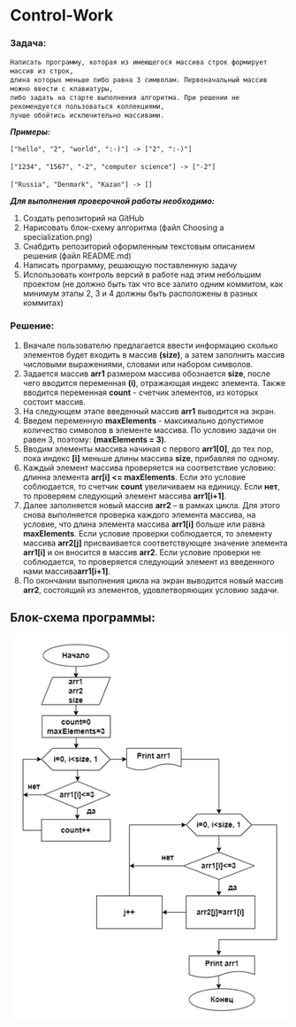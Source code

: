 # Control-Work
### **Задача:**

    Написать программу, которая из имеющегося массива строк формирует массив из строк, 
    длина которых меньше либо равна 3 символам. Первоначальный массив можно ввести с клавиатуры, 
    либо задать на старте выполнения алгоритма. При решении не рекомендуется пользоваться коллекциями, 
    лучше обойтись исключительно массивами.

_**Примеры:**_

    ["hello", "2", "world", ":-)"] -> ["2", ":-)"]

    ["1234", "1567", "-2", "computer science"] -> ["-2"]

    ["Russia", "Denmark", "Kazan"] -> []

_**Для выполнения проверочной работы необходимо:**_
1.  Создать репозиторий на GitHub
2.  Нарисовать блок-схему алгоритма (файл Choosing a specialization.png)
3.  Снабдить репозиторий оформленным текстовым описанием решения (файл README.md)
4.  Написать программу, решающую поставленную задачу
5.  Использовать контроль версий в работе над этим небольшим проектом (не должно быть так что все залито одним коммитом, как минимум этапы 2, 3 и 4 должны быть расположены в разных коммитах)


### **Решение:**

1. Вначале пользователю предлагается ввести информацию сколько элементов будет входить в массив **(size)**, а затем заполнить массив числовыми выражениями, словами или набором символов.
2. Задается массив **arr1** размером массива обознается **size**, после чего вводится переменная **(i)**, отражающая индекс элемента. Также вводится переменная **count** - счетчик элементов, из которых состоит массив.
3. На следующем этапе введенный массив **arr1** выводится на экран.
4. Введем переменную **maxElements** - максимально допустимое количество символов в элементе массива. По условию задачи он равен 3, поэтому: **(maxElements = 3)**.
5. Вводим элементы массива начиная с первого **arr1[0]**, до тех пор, пока индекс **[i]** меньше длины массива **size**, прибавляя по одному.
6. Каждый элемент массива проверяется на соответствие условию: длинна элемента **arr[i] <= maxElements**. Если это условие соблюдается, то счетчик **count** увеличиваем  на единицу. Если **нет**, то проверяем следующий элемент массива **arr1[i+1]**.
7. Далее заполняется новый массив **arr2** – в рамках цикла. Для этого снова выполняется проверка каждого элемента массива, на условие, что длина элемента массива **arr1[i]** больше или равна **maxElements**. Если условие проверки соблюдается, то элементу массива **arr2[j]** присваивается соответствующее значение элемента **arr1[i]** и он вносится в массив **arr2**. Если условие проверки не соблюдается, то проверяется следующий элемент из введенного нами массива**arr1[i+1]**.
8. По окончании выполнения цикла на экран выводится новый массив **arr2**, состоящий из элементов, удовлетворяющих условию задачи.

## Блок-схема программы:
![Блок-схема](diagram.jpg)
